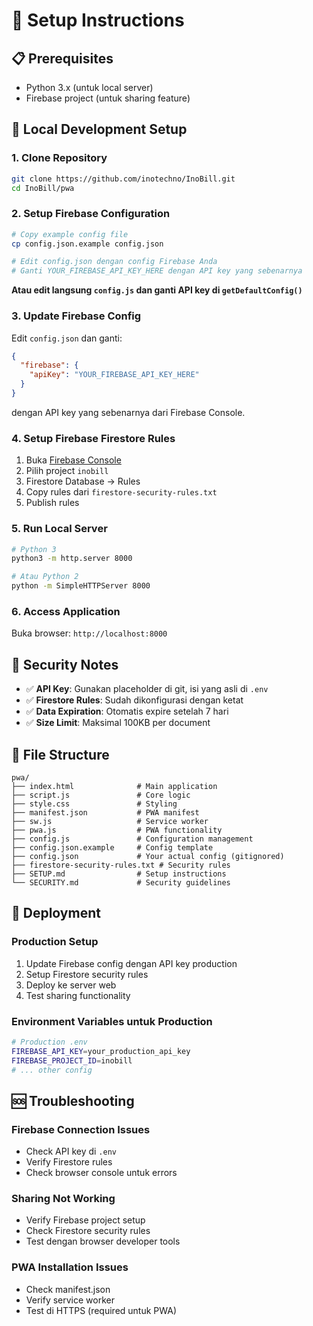 # 🚀 Setup Instructions

## 📋 Prerequisites
- Python 3.x (untuk local server)
- Firebase project (untuk sharing feature)

## 🔧 Local Development Setup

### 1. Clone Repository
```bash
git clone https://github.com/inotechno/InoBill.git
cd InoBill/pwa
```

### 2. Setup Firebase Configuration
```bash
# Copy example config file
cp config.json.example config.json

# Edit config.json dengan config Firebase Anda
# Ganti YOUR_FIREBASE_API_KEY_HERE dengan API key yang sebenarnya
```

**Atau edit langsung `config.js` dan ganti API key di `getDefaultConfig()`**

### 3. Update Firebase Config
Edit `config.json` dan ganti:
```json
{
  "firebase": {
    "apiKey": "YOUR_FIREBASE_API_KEY_HERE"
  }
}
```
dengan API key yang sebenarnya dari Firebase Console.

### 4. Setup Firebase Firestore Rules
1. Buka [Firebase Console](https://console.firebase.google.com/)
2. Pilih project `inobill`
3. Firestore Database → Rules
4. Copy rules dari `firestore-security-rules.txt`
5. Publish rules

### 5. Run Local Server
```bash
# Python 3
python3 -m http.server 8000

# Atau Python 2
python -m SimpleHTTPServer 8000
```

### 6. Access Application
Buka browser: `http://localhost:8000`

## 🔐 Security Notes

- ✅ **API Key**: Gunakan placeholder di git, isi yang asli di `.env`
- ✅ **Firestore Rules**: Sudah dikonfigurasi dengan ketat
- ✅ **Data Expiration**: Otomatis expire setelah 7 hari
- ✅ **Size Limit**: Maksimal 100KB per document

## 📁 File Structure
```
pwa/
├── index.html              # Main application
├── script.js               # Core logic
├── style.css               # Styling
├── manifest.json           # PWA manifest
├── sw.js                   # Service worker
├── pwa.js                  # PWA functionality
├── config.js               # Configuration management
├── config.json.example     # Config template
├── config.json             # Your actual config (gitignored)
├── firestore-security-rules.txt # Security rules
├── SETUP.md                # Setup instructions
└── SECURITY.md             # Security guidelines
```

## 🚀 Deployment

### Production Setup
1. Update Firebase config dengan API key production
2. Setup Firestore security rules
3. Deploy ke server web
4. Test sharing functionality

### Environment Variables untuk Production
```bash
# Production .env
FIREBASE_API_KEY=your_production_api_key
FIREBASE_PROJECT_ID=inobill
# ... other config
```

## 🆘 Troubleshooting

### Firebase Connection Issues
- Check API key di `.env`
- Verify Firestore rules
- Check browser console untuk errors

### Sharing Not Working
- Verify Firebase project setup
- Check Firestore security rules
- Test dengan browser developer tools

### PWA Installation Issues
- Check manifest.json
- Verify service worker
- Test di HTTPS (required untuk PWA)
